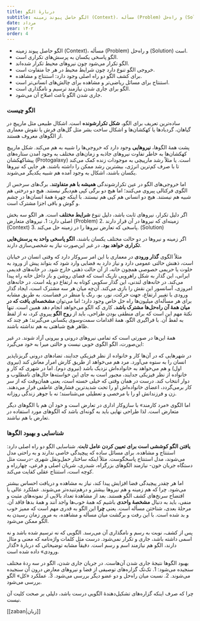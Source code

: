 ```yaml
---
title: دربارهٔ الگو
subtitle: الگو حاصل پیوند زمینه (Context)، مسأله (Problem) و راه‌حل (Solution) است
date: مرداد
year: ۱۴۰۲
order: 4
---
```


- الگو حاصل پیوند زمینه (Context)، مسأله (Problem) و راه‌حل (Solution) است.
- الگو پاسخی یکسان به پرسش‌های تکراری است.
- الگو تکرار می‌شود چون نیروهای محیط تکرار شده‌اند.
- خروجی الگو تنوع دارد چون شرایط محیط در هر جا متفاوت است.
- برای کشف الگو دو راه اصلی وجود دارد: استنتاج و مشاهده.
- استنتاج برای مسائل ریاضی‌تر و مشاهده برای چالش‌های انسانی‌تر است.
- الگو برای جاری شدن نیازمند ترسیم و نامگذاری است.
- جاری شدن الگو باعث اصلاح آن می‌شود.

### الگو چیست

ساده‌ترین تعریف برای الگو، **شکل تکرارشونده** است. اشکال طبیعی مثل مارپیچ در گیاهان، گردبادها یا کهکشان‌ها و اشکال ساخت بشر مثل گل‌های فرش یا نقوش معماری از الگوهای معروف هستند.

پشت همهٔ الگوها، **نیروهایی** وجود دارد که خروجی‌ها را شبیه به هم می‌کند. شکل مارپیچ کهکشان‌ها به خاطر تفاوت نیروهای جاذبه و زمان‌های مختلف به وجود آمدن ستاره‌های پیشاکهکشان (Protogalaxy) است. یا مثلاً رشد مارپیچی به موجودات زنده کمک می‌کند تا با صرف کم‌ترین انرژی، بیشترین رشد ممکن را داشته باشند. هر جایی که نیروها یکسان باشند، اشکال به وجود آمده هم شبیه یکدیگر می‌شوند.

اما خروجی‌های الگو در عین تکرارشوندگی **همیشه با هم متفاوتند.** برگ‌های سرخس از الگوی فرکتالی پیروی می‌کنند؛ اما هیچ دو برگی کپی هم‌دیگر نیستند. هیچ دو درختی هم شبیه هم نیستند. هیچ دو انسانی هم کپی هم نیستند. با اینکه چهرهٔ همهٔ انسان‌ها در چشم و گوش و باقی اجزا مشترک است.

اگر دلیل تکرار، نیروهای ثابت باشد، دلیل تنوع **شرایط مختلف** است. هر الگو سه بخش اصلی دارد: 1. نیروهای متعارض (Problem) 2. زمینه‌ای که نیروها در آن قرار دارند (Context) 3. پاسخی که تعارض نیروها را در زمینه حل می‌کند. (Solution)

اگر زمینه و نیروها در دو حالت مختلف یکسان باشند، **الگو پاسخی واحد به پرسش‌هایی تکراری خواهد بود.** در غیر این‌صورت نیاز به شخصی‌سازی دارند.

مثلاً الگوی **گذار ورودی** در معماری با این امر سروکار دارد که وقتی انسان در خیابان است، ذهنش حالتی عمومی دارد و نیاز دارد به فضایی وارد شود که بتواند پیش از ورود به خلوت یا حریمی خصوصی همچون خانه، از آن حالت ذهنی خارج شود. در خانه‌های قدیمی ایرانی، این گذار به شکل راهرویی تاریک است که فضای روشن و باز داخل خانه راه پیدا می‌کند. در خانه‌های لندنی، این گذار سکویی کوتاه به ارتفاع دو پله است. در خانه‌های امروزی، آسانسور این نقش را بازی می‌کند. آن‌چه میان هر سه مشترک است، ایجاد گذار ورودی با تغییر ارتفاع، جهت حرکت، نور، بو، رنگ یا منظر در فضاست. به طریق مشابه برای هر مسأله‌ای میلیون‌ها راه حل خاص وجود دارد؛ اما می‌توان **مشخصه‌ای یافت که در میان همهٔ آن راه‌حل‌ها مشترک باشد.** کاری که الگو می‌خواهد انجام دهد همین است. تنها نکتهٔ مهم این است که برای منطقی بودن طراحی، باید از **روح الگو** پیروی کرد، نه از لفظ به لفظ آن. با فراگیری الگو، همهٔ اقدامات سمت‌وسوی یکسانی می‌گیرند؛ هر چند که ظاهر هیچ شباهتی به هم نداشته باشند.

همهٔ این‌ها در صورتی است که تمامی نیروهای درونی و بیرونی آزاد شوند. در غیر این‌صورت، الگو الگوی خوبی نیست و حالتی میرا به خود می‌گیرد:

در شهرهایی که در آن‌ها کار و خانواده از نظر فیزیکی جدایند، تضادهای درونی گریزناپذیر انسان را به ستوه می‌آورد. مرد هم می‌خواهد از طریق کارش امرار معاش کند (نیروی اول) و هم می‌خواهد به خانواده‌اش نزدیک باشد (نیروی دوم). اما در شهری که کار و خانواده از نظر فیزیکی جدایند، مجبور است به جای این خواسته‌ها حال‌های نامطلوب و دوار انتخاب کند. درست در همان وقتی که خیلی خسته است، یعنی همان‌‌وقت که از سر کار برمی‌گردد، اعضای خانواده‌اش او را تحت شدیدترین فشارهای عاطفی قرار می‌دهند. زن و فرزندانش او را با مرخصی و تعطیلی می‌شناسند؛ نه با جوهر زندگی روزانه.

اما الگوی «مرد کارمند» با سازوکار اداری در تعارض است و خود آن هم با الگوهای دیگر متعارض است. لذا طراحی نهایی باید به گونه‌ای باشد که الگوهای مورد استفاده در تعارض با هم نباشند.

### شناسایی و بهبود الگوها


**یافتن الگو کوششی است برای تعیین کردن عامل ثابت**. شناسایی الگو دو راه اصلی دارد: استنتاج و مشاهده. برای مسائل ساده که پیچیدگی خاصی ندارند و به راحتی مدل می‌شوند، مدل استنتاج پاسخگوست. مثلاً اینکه ساختار حمل‌ونقل شهری -درست مثل دستگاه جریان خون- نیازمند الگوهای بزرگراه، شبدری، شریان اصلی و فرعی، چهارراه و کوچه است، استنتاج عقلی کفایت می‌کند.

اما هر چقدر پیچیدگی فضا افزایش پیدا کند، نیاز به مشاهده و دریافت احساس بیشتر می‌شود. چرا که هم زمینه و هم نیروها بیشتر و درهم‌تنیده‌تر می‌شوند. عملکرد عالی یا افتضاح سرنخ‌های کشف الگو هستند. بعد از مشاهدهٔ تعداد بالایی از نمونه‌های مثبت و منفی، باید به دنبال **مشخصهٔ واحدی** باشیم که همهٔ خوب‌ها واجد آنند و همهٔ بدها فاقد آن. مرحلهٔ بعدی، شناختن مسأله است. یعنی **چرا** این الگو به قدری مهم است که ممیز خوب و بد شده است. با این رفت و برگشت میان مسأله و مشاهده، به مرور زمان رسیدن به الگو ممکن می‌شود.

پس از کشف، نوبت به رسم و نامگذاری آن می‌رسد. الگویی که نه ترسیم شده باشد و نه اسمی داشته باشد، جاری و تکرار نمی‌شود. درست مثل کلمات واژه‌نامه که معنی و مثال دارند، الگو هم نیازمند اسم و رسم است. دقیقاً مشابه توضیحاتی که دربارهٔ «گذار ورودی» داده شده است.

بهبود الگوها نتیجهٔ جاری شدن آن‌هاست. در جریان جاری شدن، الگو در سه ردهٔ مختلف سنجیده می‌شود: 1. تک‌تک گزاره‌های توصیفی از فضا و نیروهای معارض درون آن سنجیده می‌شوند. 2. نسبت میان راه‌حل و دو عضو دیگر بررسی می‌شود. 3. عملکرد «کل» الگو بررسی می‌شود.

چرا که صرف اینکه گزاره‌های تشکیل‌دهندهٔ الگویی درست باشد، دلیلی بر صحت کلیت آن نیست.

[[zaban|زبان]]